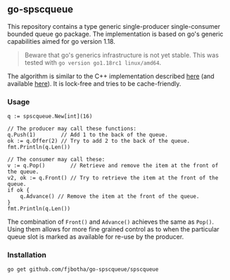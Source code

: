 ## go-spscqueue

This repository contains a type generic single-producer single-consumer bounded queue go package.
The implementation is based on go's generic capabilities aimed for go version 1.18.

> Beware that go's generics infrastructure is not yet stable. This was tested with
`go version go1.18rc1 linux/amd64`.

The algorithm is similar to the C++ implementation described [here](https://rigtorp.se/ringbuffer/) (and available [here](https://github.com/rigtorp/SPSCQueue)).
It is lock-free and tries to be cache-friendly.

### Usage

```
q := spscqueue.New[int](16)

// The producer may call these functions:
q.Push(1)        // Add 1 to the back of the queue.
ok := q.Offer(2) // Try to add 2 to the back of the queue.
fmt.Println(q.Len())

// The consumer may call these:
v := q.Pop()        // Retrieve and remove the item at the front of the queue.
v2, ok := q.Front() // Try to retrieve the item at the front of the queue.
if ok {
	q.Advance() // Remove the item at the front of the queue.
}
fmt.Println(q.Len())
```

The combination of `Front()` and `Advance()` achieves the same as `Pop()`. Using them allows for
more fine grained control as to when the particular queue slot is marked as available for re-use by
the producer.

### Installation

```
go get github.com/fjbotha/go-spscqueue/spscqueue
```
